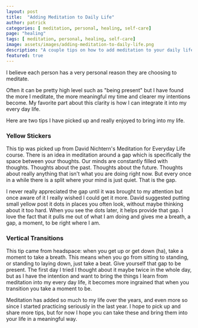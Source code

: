 ```yaml
---
layout: post
title:  "Adding Meditation to Daily Life"
author: patrick
categories: [ meditation, personal, healing, self-care]
page: "healing"
tags: [ meditation, personal, healing, self-care]
image: assets/images/adding-meditation-to-daily-life.png
description: "A couple tips on how to add meditation to your daily life"
featured: true
---
```


I believe each person has a very personal reason they are choosing to meditate. 

Often it can be pretty high level such as "being present" but I have found the more I meditate, the more meaningful my time and clearer my intentions become. My favorite part about this clarity is how I can integrate it into my every day life. 

Here are two tips I have picked up and really enjoyed to bring into my life. 

### Yellow Stickers
This tip was picked up from David Nichtern's Meditation for Everyday Life course. 
There is an idea in meditation around a gap which is specifically the space between your thoughts. Our minds are constantly filled with thoughts. Thoughts about the past. Thoughts about the future. Thoughts about really anything that isn't what you are doing right now. But every once in a while there is a split where your mind is just quiet. That is the gap.

I never really appreciated the gap until it was brought to my attention but once aware of it I really wished I could get it more. David suggested putting small yellow post it dots in places you often look, without maybe thinking about it too hard. When you see the dots later, it helps provide that gap. I love the fact that it pulls me out of what I am doing and gives me a breath, a gap, a moment, to be right where I am. 

### Vertical Transitions 
This tip came from headspace: when you get up or get down (ha), take a moment to take a breath. This means when you go from sitting to standing, or standing to laying down, just take a beat. Give yourself that gap to be present. The first day I tried I thought about it maybe twice in the whole day, but as I have the intention and want to bring the things I learn from meditation into my every day life, it becomes more ingrained that when you transition you take a moment to be. 

Meditation has added so much to my life over the years, and even more so since I started practicing seriously in the last year. I hope to pick up and share more tips, but for now I hope you can take these and bring them into your life in a meaningful way. 


